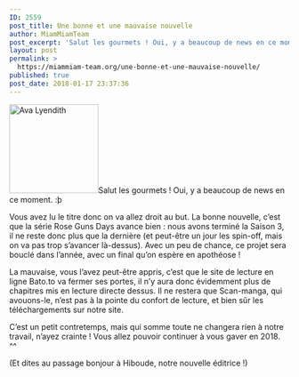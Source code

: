 ```yaml
---
ID: 2559
post_title: Une bonne et une mauvaise nouvelle
author: MiamMiamTeam
post_excerpt: 'Salut les gourmets ! Oui, y a beaucoup de news en ce moment. :&thorn; Vous avez lu le titre donc on va allez droit au but. La bonne nouvelle, c&rsquo;est...'
layout: post
permalink: >
  https://miammiam-team.org/une-bonne-et-une-mauvaise-nouvelle/
published: true
post_date: 2018-01-17 23:37:36
---
```

<p><img class="alignleft" src="https://united-subs.dearclouds.com/wp-content/uploads/2018/04/1a74f084bd46ca692e7a1ff4d7028c2e.jpg" alt="Ava Lyendith" width="160" height="160" />Salut les gourmets ! Oui, y a beaucoup de news en ce moment. :þ</p>
<p>Vous avez lu le titre donc on va allez droit au but. La bonne nouvelle, c&rsquo;est que la série Rose Guns Days avance bien : nous avons terminé la Saison 3, il ne reste donc plus que la dernière (et peut-être un jour les spin-off, mais on va pas trop s&rsquo;avancer là-dessus). Avec un peu de chance, ce projet sera bouclé dans l&rsquo;année, avec un final qu&rsquo;on espère en apothéose !</p>
<p>La mauvaise, vous l&rsquo;avez peut-être appris, c&rsquo;est que le site de lecture en ligne Bato.to va fermer ses portes, il n&rsquo;y aura donc évidemment plus de chapitres mis en lecture directe dessus. Il ne restera que Scan-manga, qui avouons-le, n&rsquo;est pas à la pointe du confort de lecture, et bien sûr les téléchargements sur notre site.</p>
<p>C&rsquo;est un petit contretemps, mais qui somme toute ne changera rien à notre travail, n&rsquo;ayez crainte ! Vous allez pouvoir continuer à vous gaver en 2018. ^^</p>
<p>(Et dites au passage bonjour à Hiboude, notre nouvelle éditrice !)</p>